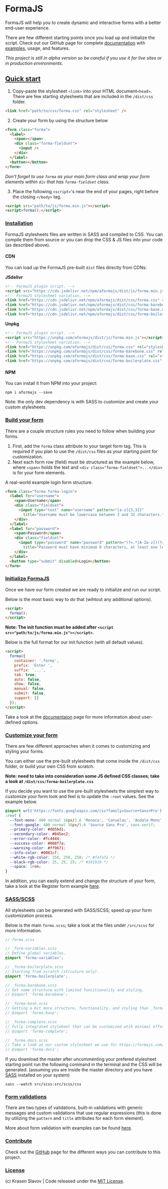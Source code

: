 # FormaJS

FormaJS will help you to create dynamic and interactive forms with a better end-user experience.

There are few different starting points once you load up and initialize the script. Check out our GitHub page for complete [documentation](https://formajs.com/) with [examples](https://formajs.com/examples/index.html), usage, and features.

*This project is still in alpha version so be careful if you use it for live sites or in production environments.*

## [Quick start](https://formajs.com/index.html#usage)

1. Copy-paste the stylesheet `<link>` into your HTML document`<head>`. There are few starting stylesheets that are included in the `/dist/css` folder.

```html
<link href="path/to/css/forma.css" rel="stylesheet" />
```

2. Create your form by using the structure below 

```html
<form class="forma">
  <label>
    <span></span>
    <div class="forma-fieldset">
      <input />
    </div>
  </label>
  <button></button>
</form>
```

*Don't forget to use `forma` as your main form class and wrap your form elements within `div` that has `forma-fieldset` class.*

3. Place the following `<script>`'s near the end of your pages, right before the closing `</body>` tag.

```html
<script src="path/to/js/forma.min.js"></script>
<script>forma();</script>
```

### [Installation](https://formajs.com/index.html#installation)

FormaJS stylesheets files are written in SASS and compiled to CSS. You can compile them from source or you can drop the CSS & JS files into your code (as described above).

#### CDN

You can load up the FormaJS pre-built `dist` files directly from CDNs:

**JSdelivr**

```html
<!-- FormaJS plugin script. -->
<script src="https://cdn.jsdelivr.net/npm/aformajs/dist/js/forma.min.js"></script>
<!-- FormaJS stylesheet variation. -->
<link href="https://cdn.jsdelivr.net/npm/aformajs/dist/css/forma.css" rel="stylesheet" />
<link href="https://cdn.jsdelivr.net/npm/aformajs/dist/css/forma-barebone.css" rel="stylesheet" />
<link href="https://cdn.jsdelivr.net/npm/aformajs/dist/css/forma-base.css" rel="stylesheet" />
<link href="https://cdn.jsdelivr.net/npm/aformajs/dist/css/forma-boilerplate.css" rel="stylesheet" />
```

**Unpkg**

```html
<!-- FormaJS plugin script. -->
<script src="https://unpkg.com/aformajs/dist/js/forma.min.js"></script>
<!-- FormaJS stylesheet variation. -->
<link href="https://unpkg.com/aformajs/dist/css/forma.css" rel="stylesheet" />
<link href="https://unpkg.com/aformajs/dist/css/forma-barebone.css" rel="stylesheet" />
<link href="https://unpkg.com/aformajs/dist/css/forma-base.css" rel="stylesheet" />
<link href="https://unpkg.com/aformajs/dist/css/forma-boilerplate.css" rel="stylesheet" />
```

#### NPM

You can install it from NPM into your project:

    npm i aformajs --save

Note: the only dev dependency is with SASS to customize and create your custom stylesheets.

### [Build your form](https://formajs.com/index.html#structure)

There are a couple structure rules you need to follow when building your forms. 

1. First, add the `forma` class attribute to your target form tag. This is required if you plan to use the `/dist/css` files as your starting point for customization.
2. Next each form row (field) must be structured as the example below, where `<span>` holds the text and `<div class="forma-fieldset">...</div>` is for your form elements.

A real-world example login form structure.

```html
<form class="forma forma-login">
  <label for="username">
    <span>Username</span>
    <div class="fieldset">
      <input type="text" name="username" pattern="[a-z]{3,32}" 
        title="Username must be lowercase between 3 and 32 characters." required />
    </div>
  </label>
  <label for="password">
    <span>Password</span>
    <div class="fieldset">
      <input type="password" name="password" pattern="(?=.*[A-Za-z])(?=.*\d)[A-Za-z\d]{8,}" 
        title="Password must have minimum 8 characters, at least one letter and one number" required />
    </div>
  </label>
  <button type="submit" disabled>Login</button>
</form>
```

### [Initialize FormaJS](https://formajs.com/index.html#options)

Once we have our form created we are ready to initialize and run our script. 

Below is the most basic way to do that (wihtout any additional options). 

```html
<script>
  forma();
</script>
```

**Note: The init function must be added after `<script src="path/to/js/forma.min.js"></script>`.**

Below is the full format for our init function (with all default values). 

```html
<script>
  forma({
    container: '.forma',
    prefix: 'Enter ',
    suffix: '...',
    tab: true,
    auto: false,
    show: false,
    manual: false,
    submit: false,
    support: []
  });
</script>
```

Take a look at the [documentaion](https://formajs.com/index.html#options) page for more information about user-defined options.

### [Customize your form](https://formajs.com/index.html#style)

There are few different approaches when it comes to customizing and styling your forms.

You can either use the pre-built stylesheets that come inside the `/dist/css` folder, or build your own CSS from scratch.

**Note: need to take into consideration some JS defined CSS classes; take a look at `/dist/css/forma-boilerplate.css`**

If you decide you want to use the pre-built stylesheets the simplest way to customize your form look and feel is to update the `:root` values. See the example below.

```css
@import url('https://fonts.googleapis.com/css?family=Source+Sans+Pro');
:root {
  --font-mono: 400 normal 16px/1.6 'Monaco', 'Consolas', 'Andale Mono', 'Ubuntu Mono', monospace;
  --font-google: 400 normal 16px/1.6 'Source Sans Pro', sans-serif;
  --primary-color: #d65bd1;
  --secondary-color: #845ec2;
  --error-color: #fc4444;
  --success-color: #008f7a;
  --warning-color: #ff9671;
  --info-color: #0081cf;
  --white-rgb-color: 250, 250, 250; /* #fafafa */
  --black-rgb-color: 25, 25, 25; /* #191919 */
  --space: 1rem;
}
``` 

In addition, you can easily extend and change the structure of your form, take a look at the Register form example [here](https://formajs.com/examples/register.html). 

### [SASS/SCSS](https://formajs.com/scss.html)

All stylesheets can be generated with SASS/SCSS; speed up your form customization process.

Below is the main `forma.scss`; take a look at the files under `/src/scss` for more information. 

```scss
// forma.scss

// _form-variables.scss
// Define global variables.
@import 'forma-variables';

// _forma-boilerplate.scss
// Starting from scratch (strcuture only).
@import 'forma-boilerplate';

// _forma-barebone.scss
// Get some structure with limited funcitionality and styling.
// @import 'forma-barebone';

// _forma-base.scss 
// Getting a bit more structure, functionality, and styling than _forma-barebone.scss.
// @import 'forma-base';

// _forma-complete.scss
// Fully integrated styleheet that can be customized wtih minimal effort and modification.
// @import 'forma-complete';

// _forma-docs.scss
// Take a look at our custom stylesheet we use for https://formajs.com/
// @import 'forma-docs';
```

If you download the master after uncommenting your prefered stylesheet starting point run the following command in the terminal and the CSS will be generated. (assuming you are inside the master directory and you have [SASS](https://sass-lang.com/install) installed on your system)

    sass --watch src/scss:src/scss/css

### [Form validations](https://formajs.com/index.html#validation)

There are two types of validations, built-in validations with generic messages and custom validations that use regular expressions (this is done by utilizing the `pattern` and `title` attributes for each form element).

More about form validation with examples can be found [here](https://formajs.com/index.html#validation).

### [Contribute](https://formajs.com/index.html#contribute)

Check out the [GitHub](https://formajs.com/index.html#contribute) page for the different ways you can contribute to this project.

### [License](https://formajs.com/index.html#license)

(c) Krasen Slavov | Code released under the [MIT License](https://opensource.org/licenses/MIT).